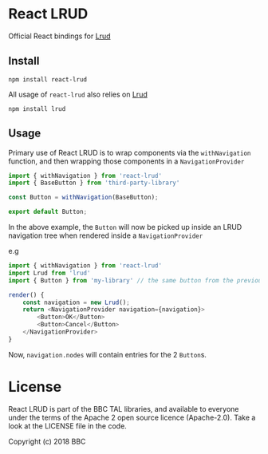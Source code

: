 # React LRUD

Official React bindings for [Lrud](https://github.com/stuart-williams/lrud)

## Install

`npm install react-lrud`

All usage of `react-lrud` also relies on [Lrud](https://github.com/stuart-williams/lrud)

`npm install lrud`

## Usage

Primary use of React LRUD is to wrap components via the `withNavigation` function,
and then wrapping those components in a `NavigationProvider`

```js
import { withNavigation } from 'react-lrud'
import { BaseButton } from 'third-party-library'

const Button = withNavigation(BaseButton);

export default Button;
```

In the above example, the `Button` will now be picked up inside an LRUD navigation tree when rendered inside
a `NavigationProvider` 

e.g

```js
import { withNavigation } from 'react-lrud'
import Lrud from 'lrud'
import { Button } from 'my-library' // the same button from the previous example

render() {
    const navigation = new Lrud();
    return <NavigationProvider navigation={navigation}>
        <Button>OK</Button>
        <Button>Cancel</Button>
    </NavigationProvider>
}
```

Now, `navigation.nodes` will contain entries for the 2 `Button`s.

# License


React LRUD is part of the BBC TAL libraries, and available to everyone under the terms of the Apache 2 open source licence (Apache-2.0). Take a look at the LICENSE file in the code.

Copyright (c) 2018 BBC
